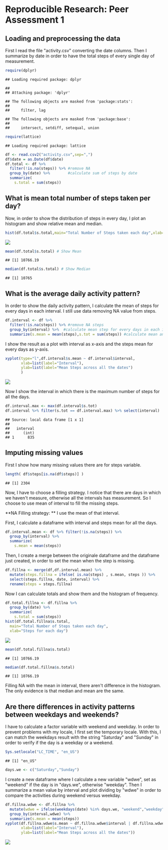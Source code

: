 # Reproducible Research: Peer Assessment 1


## Loading and preprocessing the data
First I read the file "activity.csv" converting the date columns.
Then I summarize by date in order to have the total steps of every single day of measurement.

```r
require(dplyr) 
```

```
## Loading required package: dplyr
```

```
## 
## Attaching package: 'dplyr'
```

```
## The following objects are masked from 'package:stats':
## 
##     filter, lag
```

```
## The following objects are masked from 'package:base':
## 
##     intersect, setdiff, setequal, union
```

```r
require(lattice)
```

```
## Loading required package: lattice
```

```r
df <- read.csv2("activity.csv",sep=",")
df$date = as.Date(df$date)
df.total <- df %>% 
  filter(!is.na(steps)) %>% #remove NA
  group_by(date) %>%        #calculate sum of steps by date
  summarize(              
    s.total = sum(steps))
```

## What is mean total number of steps taken per day?
Now, in order to show the distribution of steps in every day, I plot an histogram and show relative mean and median.

```r
hist(df.total$s.total,main="Total Number of Steps taken each day",xlab="Steps for each day")
```

![](PA1_template_files/figure-html/unnamed-chunk-2-1.png)<!-- -->

```r
mean(df.total$s.total) # Show Mean
```

```
## [1] 10766.19
```

```r
median(df.total$s.total) # Show Median
```

```
## [1] 10765
```


## What is the average daily activity pattern?
In order to show the daily activity pattern, I calculate the mean of steps for every days in each interval. 
I still use data removing NA value from steps.


```r
df.interval <- df %>% 
  filter(!is.na(steps)) %>% #remove NA steps
  group_by(interval) %>%  #calculate mean step for every days in each interval
  summarize(s.mean = mean(steps),s.tot = sum(steps)) #calculate mean and sum
```

I show the result as a plot with interval as x-axis and the steps mean for every days as y-axis.


```r
xyplot(type="l",df.interval$s.mean ~ df.interval$interval, 
       xlab=list(label="Interval"),
       ylab=list(label="Mean Steps across all the dates")
       )
```

![](PA1_template_files/figure-html/unnamed-chunk-4-1.png)<!-- -->

Now I show the interval in which there is the maximum number of steps for all the days.


```r
df.interval.max <- max(df.interval$s.tot)
df.interval %>% filter(s.tot == df.interval.max) %>% select(interval)
```

```
## Source: local data frame [1 x 1]
## 
##   interval
##      (int)
## 1      835
```


## Imputing missing values

First I show how many missing values there are for steps variable.


```r
length( df$steps[is.na(df$steps)] )
```

```
## [1] 2304
```

Now, I have to choose a filling strategy. I notice that there are days in which we haven't measure, otherwise all the intervals has measurement. So I choose to use mean of interval to fill the missing steps.

**NA Filling strategy: ** I use the mean of that interval.

First, I calculate a dataframe with interval and steps mean for all the days.


```r
df.interval.mean <- df %>% filter(!is.na(steps)) %>% 
  group_by(interval) %>% 
  summarize(
    s.mean = mean(steps))
```

Then, I create a merge between the originale dataframe and the dataframe just created, in order to set the mean when the step is missing.


```r
df.fillna <- merge(df,df.interval.mean) %>% 
  mutate(steps.fillna = ifelse( is.na(steps) , s.mean, steps )) %>% 
  select(steps.fillna, date, interval) %>% 
  rename(steps = steps.fillna)
```

Now I can calculate totals and show them and the histogram of frequency.


```r
df.total.fillna <- df.fillna %>% 
  group_by(date) %>% 
  summarize(
    s.total = sum(steps))
hist(df.total.fillna$s.total,
  main="Total Number of Steps taken each day",
  xlab="Steps for each day")
```

![](PA1_template_files/figure-html/unnamed-chunk-9-1.png)<!-- -->

```r
mean(df.total.fillna$s.total)
```

```
## [1] 10766.19
```

```r
median(df.total.fillna$s.total)
```

```
## [1] 10766.19
```

Filling NA with the mean in interval, there aren't difference in the histogram.
The only evidence is that median and mean are the same.

## Are there differences in activity patterns between weekdays and weekends?

I have to calculate a factor variable with weekend and weekday.
In order to prevent problems with my locale, I first set the temporary locale. With this, I can match the weekdays result with the string "Saturday" and "Sunday" in order to verify if the day is a weekday or a weekend.


```r
Sys.setlocale("LC_TIME", "en_US")
```

```
## [1] "en_US"
```

```r
days.we <- c("Saturday","Sunday")
```

I create a new dataframe where I calculate a new variable "wdwe", set as "weekend" if the day is in "days.we", otherwise "weekday".
Then I summarize a mean value by interval and plot dividing by "wdwe" in order to compare the activities during weekend versus weekday.


```r
df.fillna.wdwe <- df.fillna %>% 
  mutate(wdwe = ifelse(weekdays(date) %in% days.we, "weekend","weekday")) %>% 
  group_by(interval,wdwe) %>% 
  summarize(s.mean = mean(steps)) 
xyplot(df.fillna.wdwe$s.mean ~ df.fillna.wdwe$interval | df.fillna.wdwe$wdwe, type="l",
       xlab=list(label="Interval"),
       ylab=list(label="Mean Steps across all the dates"))
```

![](PA1_template_files/figure-html/unnamed-chunk-11-1.png)<!-- -->

